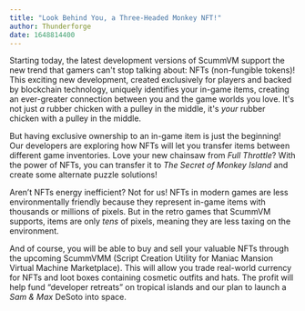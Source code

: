 ```yaml
---
title: "Look Behind You, a Three-Headed Monkey NFT!"
author: Thunderforge
date: 1648814400
---
```


Starting today, the latest development versions of ScummVM support the new trend that gamers can't stop talking about: NFTs (non-fungible tokens)! This exciting new development, created exclusively for players and backed by blockchain technology, uniquely identifies your in-game items, creating an ever-greater connection between you and the game worlds you love. It's not just *a* rubber chicken with a pulley in the middle, it's *your* rubber chicken with a pulley in the middle.

But having exclusive ownership to an in-game item is just the beginning! Our developers are exploring how NFTs will let you transfer items between different game inventories. Love your new chainsaw from *Full Throttle*? With the power of NFTs, you can transfer it to *The Secret of Monkey Island* and create some alternate puzzle solutions!

Aren’t NFTs energy inefficient? Not for us! NFTs in modern games are less environmentally friendly because they represent in-game items with thousands or millions of pixels. But in the retro games that ScummVM supports, items are only *tens* of pixels, meaning they are less taxing on the environment.

And of course, you will be able to buy and sell your valuable NFTs through the upcoming ScummVMM (Script Creation Utility for Maniac Mansion Virtual Machine Marketplace). This will allow you trade real-world currency for NFTs and loot boxes containing cosmetic outfits and hats. The profit will help fund “developer retreats” on tropical islands and our plan to launch a *Sam & Max* DeSoto into space.
